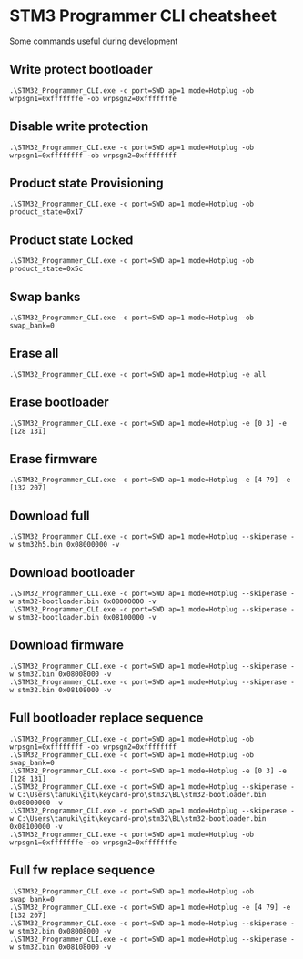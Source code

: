 # STM3 Programmer CLI cheatsheet

Some commands useful during development

## Write protect bootloader

```shell
.\STM32_Programmer_CLI.exe -c port=SWD ap=1 mode=Hotplug -ob wrpsgn1=0xfffffffe -ob wrpsgn2=0xfffffffe
```

## Disable write protection

```shell
.\STM32_Programmer_CLI.exe -c port=SWD ap=1 mode=Hotplug -ob wrpsgn1=0xffffffff -ob wrpsgn2=0xffffffff
```

## Product state Provisioning

```shell
.\STM32_Programmer_CLI.exe -c port=SWD ap=1 mode=Hotplug -ob product_state=0x17
```

## Product state Locked

```shell
.\STM32_Programmer_CLI.exe -c port=SWD ap=1 mode=Hotplug -ob product_state=0x5c
```

## Swap banks

```shell
.\STM32_Programmer_CLI.exe -c port=SWD ap=1 mode=Hotplug -ob swap_bank=0
```

## Erase all

```shell
.\STM32_Programmer_CLI.exe -c port=SWD ap=1 mode=Hotplug -e all
```

## Erase bootloader

```shell
.\STM32_Programmer_CLI.exe -c port=SWD ap=1 mode=Hotplug -e [0 3] -e [128 131]
```

## Erase firmware

```shell
.\STM32_Programmer_CLI.exe -c port=SWD ap=1 mode=Hotplug -e [4 79] -e [132 207]
```

## Download full

```shell
.\STM32_Programmer_CLI.exe -c port=SWD ap=1 mode=Hotplug --skiperase -w stm32h5.bin 0x08000000 -v
```

## Download bootloader

```shell
.\STM32_Programmer_CLI.exe -c port=SWD ap=1 mode=Hotplug --skiperase -w stm32-bootloader.bin 0x08000000 -v
.\STM32_Programmer_CLI.exe -c port=SWD ap=1 mode=Hotplug --skiperase -w stm32-bootloader.bin 0x08100000 -v
```

## Download firmware

```shell
.\STM32_Programmer_CLI.exe -c port=SWD ap=1 mode=Hotplug --skiperase -w stm32.bin 0x08008000 -v
.\STM32_Programmer_CLI.exe -c port=SWD ap=1 mode=Hotplug --skiperase -w stm32.bin 0x08108000 -v
```

## Full bootloader replace sequence

```shell
.\STM32_Programmer_CLI.exe -c port=SWD ap=1 mode=Hotplug -ob wrpsgn1=0xffffffff -ob wrpsgn2=0xffffffff
.\STM32_Programmer_CLI.exe -c port=SWD ap=1 mode=Hotplug -ob swap_bank=0
.\STM32_Programmer_CLI.exe -c port=SWD ap=1 mode=Hotplug -e [0 3] -e [128 131]
.\STM32_Programmer_CLI.exe -c port=SWD ap=1 mode=Hotplug --skiperase -w C:\Users\tanuki\git\keycard-pro\stm32\BL\stm32-bootloader.bin 0x08000000 -v
.\STM32_Programmer_CLI.exe -c port=SWD ap=1 mode=Hotplug --skiperase -w C:\Users\tanuki\git\keycard-pro\stm32\BL\stm32-bootloader.bin 0x08100000 -v
.\STM32_Programmer_CLI.exe -c port=SWD ap=1 mode=Hotplug -ob wrpsgn1=0xfffffffe -ob wrpsgn2=0xfffffffe
```

## Full fw replace sequence

```shell
.\STM32_Programmer_CLI.exe -c port=SWD ap=1 mode=Hotplug -ob swap_bank=0
.\STM32_Programmer_CLI.exe -c port=SWD ap=1 mode=Hotplug -e [4 79] -e [132 207]
.\STM32_Programmer_CLI.exe -c port=SWD ap=1 mode=Hotplug --skiperase -w stm32.bin 0x08008000 -v
.\STM32_Programmer_CLI.exe -c port=SWD ap=1 mode=Hotplug --skiperase -w stm32.bin 0x08108000 -v
```
